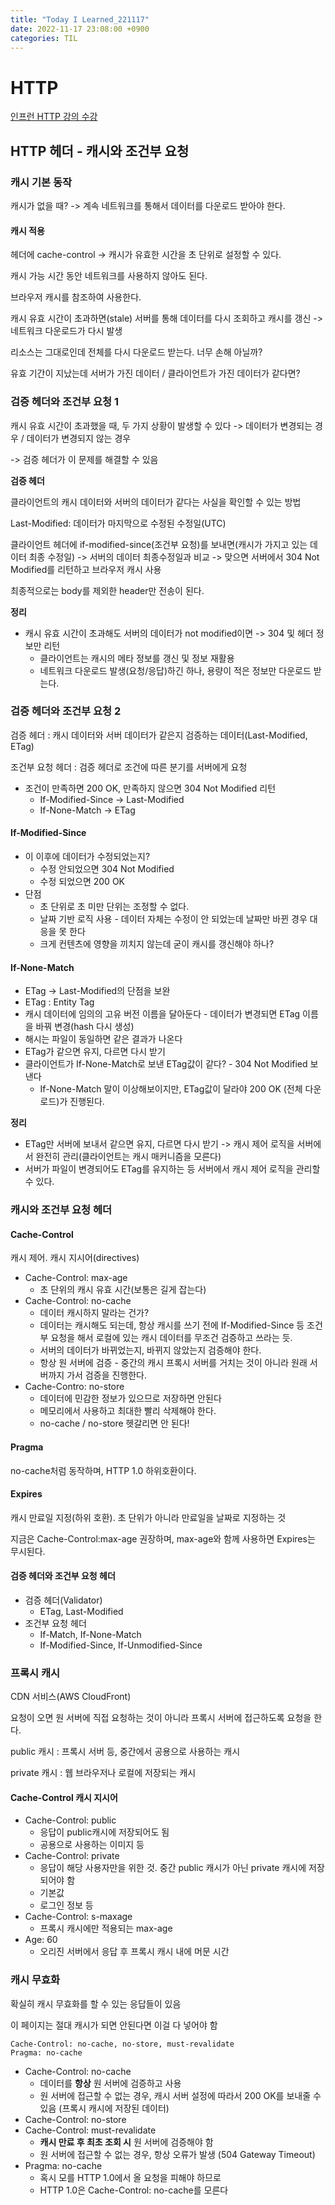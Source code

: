 ```yaml
---
title: "Today I Learned_221117"
date: 2022-11-17 23:08:00 +0900
categories: TIL
---
```


# HTTP
[인프런 HTTP 강의 수강](https://www.inflearn.com/course/http-%EC%9B%B9-%EB%84%A4%ED%8A%B8%EC%9B%8C%ED%81%AC/dashboard)

## HTTP 헤더 - 캐시와 조건부 요청

### 캐시 기본 동작
캐시가 없을 때? -> 계속 네트워크를 통해서 데이터를 다운로드 받아야 한다.

#### 캐시 적용
헤더에 cache-control -> 캐시가 유효한 시간을 초 단위로 설정할 수 있다.

캐시 가능 시간 동안 네트워크를 사용하지 않아도 된다.

브라우저 캐시를 참조하여 사용한다.

캐시 유효 시간이 초과하면(stale) 서버를 통해 데이터를 다시 조회하고 캐시를 갱신 -> 네트워크 다운로드가 다시 발생

리소스는 그대로인데 전체를 다시 다운로드 받는다. 너무 손해 아닐까?

유효 기간이 지났는데 서버가 가진 데이터 / 클라이언트가 가진 데이터가 같다면?

### 검증 헤더와 조건부 요청 1
캐시 유효 시간이 초과했을 때, 두 가지 상황이 발생할 수 있다 -> 데이터가 변경되는 경우 / 데이터가 변경되지 않는 경우

-> 검증 헤더가 이 문제를 해결할 수 있음

**검증 헤더**

클라이언트의 캐시 데이터와 서버의 데이터가 같다는 사실을 확인할 수 있는 방법

Last-Modified: 데이터가 마지막으로 수정된 수정일(UTC)

클라이언트 헤더에 if-modified-since(조건부 요청)를 보내면(캐시가 가지고 있는 데이터 최종 수정일) -> 서버의 데이터 최종수정일과 비교 -> 맞으면 서버에서 304 Not Modified를 리턴하고 브라우저 캐시 사용

최종적으로는 body를 제외한 header만 전송이 된다.

**정리**
* 캐시 유효 시간이 초과해도 서버의 데이터가 not modified이면 -> 304 및 헤더 정보만 리턴
  * 클라이언트는 캐시의 메타 정보를 갱신 및 정보 재활용
  * 네트워크 다운로드 발생(요청/응답)하긴 하나, 용량이 적은 정보만 다운로드 받는다.

### 검증 헤더와 조건부 요청 2
검증 헤더 : 캐시 데이터와 서버 데이터가 같은지 검증하는 데이터(Last-Modified, ETag)

조건부 요청 헤더 : 검증 헤더로 조건에 따른 분기를 서버에게 요청
* 조건이 만족하면 200 OK, 만족하지 않으면 304 Not Modified 리턴
  * If-Modified-Since -> Last-Modified
  * If-None-Match -> ETag

#### If-Modified-Since
* 이 이후에 데이터가 수정되었는지?
  * 수정 안되었으면 304 Not Modified
  * 수정 되었으면 200 OK
* 단점
  * 초 단위로 초 미만 단위는 조정할 수 없다.
  * 날짜 기반 로직 사용 - 데이터 자체는 수정이 안 되었는데 날짜만 바뀐 경우 대응을 못 한다
  * 크게 컨텐츠에 영향을 끼치지 않는데 굳이 캐시를 갱신해야 하나?

#### If-None-Match
* ETag -> Last-Modified의 단점을 보완
* ETag : Entity Tag
* 캐시 데이터에 임의의 고유 버전 이름을 달아둔다 - 데이터가 변경되면 ETag 이름을 바꿔 변경(hash 다시 생성)
* 해시는 파일이 동일하면 같은 결과가 나온다
* ETag가 같으면 유지, 다르면 다시 받기
* 클라이언트가 If-None-Match로 보낸 ETag값이 같다? - 304 Not Modified 보낸다
  * If-None-Match 말이 이상해보이지만, ETag값이 달라야 200 OK (전체 다운로드)가 진행된다.

**정리**

* ETag만 서버에 보내서 같으면 유지, 다르면 다시 받기 -> 캐시 제어 로직을 서버에서 완전히 관리(클라이언트는 캐시 매커니즘을 모른다)
* 서버가 파일이 변경되어도 ETag를 유지하는 등 서버에서 캐시 제어 로직을 관리할 수 있다.

### 캐시와 조건부 요청 헤더
#### Cache-Control
캐시 제어. 캐시 지시어(directives)
* Cache-Control: max-age
  *  초 단위의 캐시 유효 시간(보통은 길게 잡는다)
* Cache-Control: no-cache
  * 데이터 캐시하지 말라는 건가?
  * 데이터는 캐시해도 되는데, 항상 캐시를 쓰기 전에 If-Modified-Since 등 조건부 요청을 해서 로컬에 있는 캐시 데이터를 무조건 검증하고 쓰라는 듯.
  * 서버의 데이터가 바뀌었는지, 바뀌지 않았는지 검증해야 한다.
  * 항상 원 서버에 검증 - 중간의 캐시 프록시 서버를 거치는 것이 아니라 원래 서버까지 가서 검증을 진행한다.
* Cache-Contro: no-store
  * 데이터에 민감한 정보가 있으므로 저장하면 안된다
  * 메모리에서 사용하고 최대한 빨리 삭제해야 한다.
  * no-cache / no-store 헷갈리면 안 된다!

#### Pragma
no-cache처럼 동작하며, HTTP 1.0 하위호환이다.

#### Expires
캐시 만료일 지정(하위 호환). 초 단위가 아니라 만료일을 날짜로 지정하는 것

지금은 Cache-Control:max-age 권장하며, max-age와 함께 사용하면 Expires는 무시된다.

#### 검증 헤더와 조건부 요청 헤더
* 검증 헤더(Validator)
  * ETag, Last-Modified
* 조건부 요청 헤더
  * If-Match, If-None-Match
  * If-Modified-Since, If-Unmodified-Since

### 프록시 캐시
CDN 서비스(AWS CloudFront)

요청이 오면 원 서버에 직접 요청하는 것이 아니라 프록시 서버에 접근하도록 요청을 한다.

public 캐시 : 프록시 서버 등, 중간에서 공용으로 사용하는 캐시

private 캐시 : 웹 브라우저나 로컬에 저장되는 캐시

#### Cache-Control 캐시 지시어
* Cache-Control: public
  * 응답이 public캐시에 저장되어도 됨
  * 공용으로 사용하는 이미지 등
* Cache-Control: private
  * 응답이 해당 사용자만을 위한 것. 중간 public 캐시가 아닌 private 캐시에 저장되어야 함
  * 기본값
  * 로그인 정보 등
* Cache-Control: s-maxage
  * 프록시 캐시에만 적용되는 max-age
* Age: 60
  * 오리진 서버에서 응답 후 프록시 캐시 내에 머문 시간

### 캐시 무효화
확실히 캐시 무효화를 할 수 있는 응답들이 있음

이 페이지는 절대 캐시가 되면 안된다면 이걸 다 넣어야 함

```
Cache-Control: no-cache, no-store, must-revalidate
Pragma: no-cache
```
* Cache-Control: no-cache
  * 데이터를 **항상** 원 서버에 검증하고 사용
  * 원 서버에 접근할 수 없는 경우, 캐시 서버 설정에 따라서 200 OK를 보내줄 수 있음 (프록시 캐시에 저장된 데이터)
* Cache-Control: no-store
* Cache-Control: must-revalidate
  * **캐시 만료 후 최초 조회 시** 원 서버에 검증해야 함
  * 원 서버에 접근할 수 없는 경우, 항상 오류가 발생 (504 Gateway Timeout)
* Pragma: no-cache
  * 혹시 모를 HTTP 1.0에서 올 요청을 피해야 하므로
  * HTTP 1.0은 Cache-Control: no-cache를 모른다